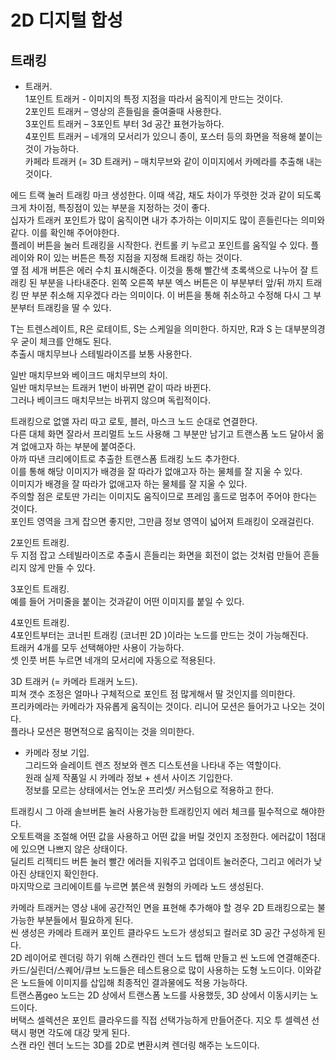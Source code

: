# 2D 디지털 합성
## 트래킹

- 트래커.  
1포인트 트래커 - 이미지의 특정 지점을 따라서 움직이게 만드는 것이다.  
2포인트 트래커 – 영상의 흔들림을 줄여줄때 사용한다.  
3포인트 트래커 – 3포인트 부터 3d 공간 표현가능하다.  
4포인트 트래커 – 네개의 모서리가 있으니 종이, 포스터 등의 화면을 적용해 붙이는것이 가능하다.  
카페라 트래커 (= 3D 트래커) – 매치무브와 같이 이미지에서 카메라를 추출해 내는 것이다.  

에드 트랙 눌러 트래킹 마크 생성한다. 이때 색감, 채도 차이가 뚜렷한 것과 같이 되도록 크게 차이점, 특징점이 있는 부분을 지정하는 것이 좋다.  
십자가 트래커 포인트가 많이 움직이면 내가 추가하는 이미지도 많이 흔들린다는 의미와 같다. 이를 확인해 주어야한다.  
플레이 버튼을 눌러 트래킹을 시작한다. 컨트롤 키 누르고 포인트를 움직일 수 있다.
플레이와 R이 있는 버튼은 특정 지점을 지정해 트래킹 하는 것이다.  
옆 점 세개 버튼은 에러 수치 표시해준다. 이것을 통해 빨간색 초록색으로 나누어 잘 트래킹 된 부분을 나타내준다. 
왼쪽 오른쪽 부분 엑스 버튼은 이 부분부터 앞/뒤 까지 트래킹 딴 부분 취소해 지우겠다 라는 의미이다. 이 버튼을 통해 취소하고 수정해 다시 그 부분부터 트래킹을 딸 수 있다.  

T는 트렌스레이트, R은 로테이트, S는 스케일을 의미한다. 하지만, R과 S 는 대부분의경우 굳이 체크를 안해도 된다.  
추출시 매치무브나 스테빌라이즈를 보통 사용한다. 

일반 매치무브와 베이크드 매치무브의 차이.  
일반 매치무브는 트래커 1번이 바뀌면 같이 따라 바뀐다.  
그러나 베이크드 매치무브는 바뀌지 않으며 독립적이다.  

트래킹으로 없앨 자리 따고 로토, 블러, 마스크 노드 순대로 연결한다.  
다른 대체 화면 잘라서 프리멀트 노드 사용해 그 부분만 남기고 트랜스폼 노드 달아서 옮겨 없애고자 하는 부분에 붙여준다.  
아까 따낸 크리에이트로 추출한 트랜스폼 트래킹 노드 추가한다.  
이를 통해 해당 이미지가 배경을 잘 따라가 없애고자 하는 물체를 잘 지울 수 있다.  
이미지가 배경을 잘 따라가 없애고자 하는 물체를 잘 지울 수 있다.  
주의할 점은 로토딴 가리는 이미지도 움직이므로 프레임 홀드로 멈추어 주어야 한다는 것이다.  
포인트 영역을 크게 잡으면 좋지만, 그만큼 정보 영역이 넓어져 트래킹이 오래걸린다.  

2포인트 트래킹.  
두 지점 잡고 스테빌라이즈로 추출시 흔들리는 화면을 회전이 없는 것처럼 만들어 흔들리지 않게 만들 수 있다.  

3포인트 트래킹.  
예를 들어 거미줄을 붙이는 것과같이 어떤 이미지를 붙일 수 있다.  

4포인트 트래킹.  
4포인트부터는 코너핀 트래킹 (코너핀 2D )이라는 노드를 만드는 것이 가능해진다.  
트래커 4개를 모두 선택해야만 사용이 가능하다.  
셋 인풋 버튼 누르면 네개의 모서리에 자동으로 적용된다.  

3D 트래커 (= 카메라 트래커 노드).  
피쳐 갯수 조정은 얼마나 구체적으로 포인트 점 많게해서 딸 것인지를 의미한다.  
프리카메라는 카메라가 자유롭게 움직이는 것이다. 리니어 모션은 들어가고 나오는 것이다.  
플라나 모션은 평면적으로 움직이는 것을 의미한다.  

- 카메라 정보 기입.  
그리드와 슬레이트 렌즈 정보와 렌즈 디스토션을 나타내 주는 역할이다.  
원래 실제 작품일 시 카메라 정보 + 센서 사이즈 기입한다.  
정보를 모르는 상태에서는 언노운 프리셋/ 커스텀으로 적용하고 한다.  

트래킹시 그 아래 솔브버튼 눌러 사용가능한 트래킹인지 에러 체크를 필수적으로 해야한다.  
오토트랙을 조절해 어떤 값을 사용하고 어떤 값을 버릴 것인지 조정한다. 에러값이 1점대에 있으면 나쁘지 않은 상태이다.  
딜리트 리젝티드 버튼 눌러 빨간 에러들 지워주고 업데이트 눌러준다, 그리고 에러가 낮아진 상태인지 확인한다.  
마지막으로 크리에이트를 누르면 붉은색 원형의 카메라 노드 생성된다.  

카메라 트래커는 영상 내에 공간적인 면을 표현해 추가해야 할 경우 2D 트래킹으로는 불가능한 부분들에서 필요하게 된다.  
씬 생성은 카메라 트래커 포인트 클라우드 노드가 생성되고 컬러로 3D 공간 구성하게 된다.  
2D 레이어로 렌더링 하기 위해 스캔라인 렌더 노드 텝해 만들고 씬 노드에 연결해준다.  
카드/실린더/스퀘어/큐브 노드들은 테스트용으로 많이 사용하는 도형 노드이다. 이와같은 노드들에 이미지를 삽입해 최종적인 결과물에도 적용 가능하다.  
트랜스폼geo 노드는 2D 상에서 트랜스폼 노드를 사용했듯, 3D 상에서 이동시키는 노드이다.  
버택스 셀렉션은 포인트 클라우드를 직접 선택가능하게 만들어준다. 지오 투 셀렉션 선택시 평면 각도에 대강 맞게 된다.  
스캔 라인 렌더 노드는 3D를 2D로 변환시켜 렌더링 해주는 노드이다.  
